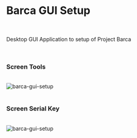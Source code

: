 # Barca GUI Setup

<br>

Desktop GUI Application to setup of Project Barca

<br>

### Screen Tools 

<br>

 <img src="https://raw.githubusercontent.com/project-barca/community/main/static/desktop/intro-setup-barca.png" align="center" alt="barca-gui-setup" />
 
<br>
<br>

 ### Screen Serial Key

<br>

 <img src="https://raw.githubusercontent.com/project-barca/community/main/static/desktop/serial-key-setup-barca.png" align="center" alt="barca-gui-setup" />

<br>
<br>


